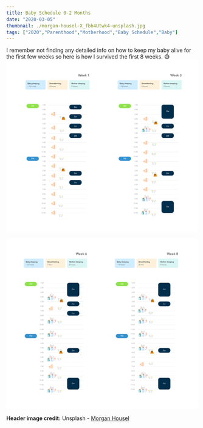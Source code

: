 ```yaml
---
title: Baby Schedule 0-2 Months
date: "2020-03-05"
thumbnail: ./morgan-housel-X_fbh4Utwk4-unsplash.jpg
tags: ["2020","Parenthood","Motherhood","Baby Schedule","Baby"]
---
```

I remember not finding any detailed info on how to keep my baby alive for the first few weeks so here is how I survived the first 8 weeks. 😅 
![](./wk1-4.png)

![](./wk5-8.png)

**Header image credit:** Unsplash - [Morgan Housel](https://unsplash.com/photos/X_fbh4Utwk4)